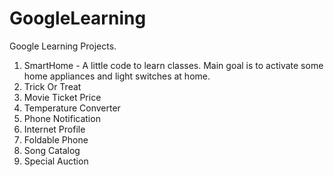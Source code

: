 # GoogleLearning
Google Learning Projects.

1. SmartHome - A little code to learn classes. Main goal is to activate some home appliances and light switches at home.
2. Trick Or Treat
3. Movie Ticket Price
4. Temperature Converter
5. Phone Notification
6. Internet Profile
7. Foldable Phone
8. Song Catalog
9. Special Auction
